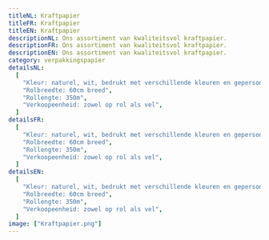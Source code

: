 ```yaml
---
titleNL: Kraftpapier
titleFR: Kraftpapier
titleEN: Kraftpapier
descriptionNL: Ons assortiment van kwaliteitsvol kraftpapier.
descriptionFR: Ons assortiment van kwaliteitsvol kraftpapier.
descriptionEN: Ons assortiment van kwaliteitsvol kraftpapier.
category: verpakkingspapier
detailsNL:
  [
    "Kleur: naturel, wit, bedrukt met verschillende kleuren en gepersonaliseerd",
    "Rolbreedte: 60cm breed",
    "Rollengte: 350m",
    "Verkoopeenheid: zowel op rol als vel",
  ]
detailsFR:
  [
    "Kleur: naturel, wit, bedrukt met verschillende kleuren en gepersonaliseerd",
    "Rolbreedte: 60cm breed",
    "Rollengte: 350m",
    "Verkoopeenheid: zowel op rol als vel",
  ]
detailsEN:
  [
    "Kleur: naturel, wit, bedrukt met verschillende kleuren en gepersonaliseerd",
    "Rolbreedte: 60cm breed",
    "Rollengte: 350m",
    "Verkoopeenheid: zowel op rol als vel",
  ]
image: ["Kraftpapier.png"]
---
```

